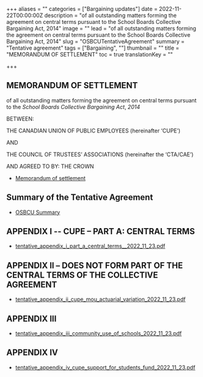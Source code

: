 +++
aliases = ""
categories = ["Bargaining updates"]
date = 2022-11-22T00:00:00Z
description = "of all outstanding matters forming the agreement on central terms pursuant to the School Boards Collective Bargaining Act, 2014"
image = ""
lead = "of all outstanding matters forming the agreement on central terms pursuant to the School Boards Collective Bargaining Act, 2014"
slug = "OSBCUTentativeAgreement"
summary = "Tentative agreement"
tags = ["Bargaining", ""]
thumbnail = ""
title = "MEMORANDUM OF SETTLEMENT"
toc = true
translationKey = ""

+++
## **MEMORANDUM OF SETTLEMENT**

of all outstanding matters forming the agreement on central terms pursuant to the _School Boards Collective Bargaining Act_, _2014_

BETWEEN:

THE CANADIAN UNION OF PUBLIC EMPLOYEES (hereinafter ‘CUPE’)

AND

THE COUNCIL OF TRUSTEES’ ASSOCIATIONS (hereinafter the ‘CTA/CAE’)

AND AGREED TO BY: THE CROWN

* [Memorandum of settlement](/img/tentative_cupe_mos_2022_11_23.pdf)

## Summary of the Tentative Agreement

* [OSBCU Summary](/img/negotiations-english.pdf)

## APPENDIX I -- CUPE – PART A: CENTRAL TERMS

* [tentative_appendix_i_part_a_central_terms__2022_11_23.pdf](/img/tentative_appendix_i_part_a_central_terms__2022_11_23.pdf "tentative_appendix_i_part_a_central_terms__2022_11_23.pdf")

## APPENDIX ll – DOES NOT FORM PART OF THE CENTRAL TERMS OF THE COLLECTIVE AGREEMENT

* [tentative_appendix_ii_cupe_mou_actuarial_variation_2022_11_23.pdf](/img/tentative_appendix_ii_cupe_mou_actuarial_variation_2022_11_23.pdf "tentative_appendix_ii_cupe_mou_actuarial_variation_2022_11_23.pdf")

## APPENDIX III

* [tentative_appendix_iii_community_use_of_schools_2022_11_23.pdf](/img/tentative_appendix_iii_community_use_of_schools_2022_11_23.pdf "tentative_appendix_iii_community_use_of_schools_2022_11_23.pdf")

## APPENDIX IV

* [tentative_appendix_iv_cupe_support_for_students_fund_2022_11_23.pdf](/img/tentative_appendix_iv_cupe_support_for_students_fund_2022_11_23.pdf "tentative_appendix_iv_cupe_support_for_students_fund_2022_11_23.pdf")
